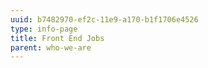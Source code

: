 ```yaml
---
uuid: b7482970-ef2c-11e9-a170-b1f1706e4526
type: info-page
title: Front End Jobs
parent: who-we-are
---
```


